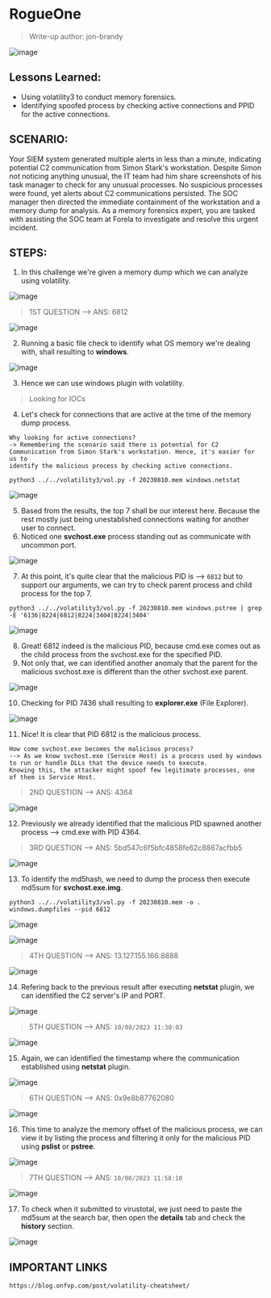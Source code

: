 # RogueOne
> Write-up author: jon-brandy

![image](https://github.com/jon-brandy/hackthebox/assets/70703371/8a7c34cc-784b-4e1c-b9d4-baf9d3433187)


## Lessons Learned:
- Using volatility3 to conduct memory forensics.
- Identifying spoofed process by checking active connections and PPID for the active connections.

## SCENARIO:

<p align="justify">

Your SIEM system generated multiple alerts in less than a minute, indicating potential C2 communication from Simon Stark's workstation. 
Despite Simon not noticing anything unusual, the IT team had him share screenshots of his task manager to check for any unusual processes. 
No suspicious processes were found, yet alerts about C2 communications persisted. The SOC manager then directed the immediate containment 
of the workstation and a memory dump for analysis. As a memory forensics expert, you are tasked with assisting the SOC team at Forela 
to investigate and resolve this urgent incident.

</p>

## STEPS:
1. In this challenge we're given a memory dump which we can analyze using volatility.

![image](https://github.com/jon-brandy/hackthebox/assets/70703371/c9bf2516-20ec-429e-9b5c-8a25f2fcad23)



> 1ST QUESTION --> ANS: 6812

![image](https://github.com/jon-brandy/hackthebox/assets/70703371/989f7f08-c3a9-499f-9f74-af9304baa108)


2. Running a basic file check to identify what OS memory we're dealing with, shall resulting to **windows**.

![image](https://github.com/jon-brandy/hackthebox/assets/70703371/7bc4e6ec-60fc-4ddb-94f5-6aff07c943d1)


3. Hence we can use windows plugin with volatility.

> Looking for IOCs

4. Let's check for connections that are active at the time of the memory dump process.

```
Why looking for active connections?
-> Remembering the scenario said there is potential for C2 Communication from Simon Stark's workstation. Hence, it's easier for us to
identify the malicious process by checking active connections.
```

```
python3 ../../volatility3/vol.py -f 20230810.mem windows.netstat
```


![image](https://github.com/jon-brandy/hackthebox/assets/70703371/4e6cee69-0a26-44fb-8670-27908155ada2)


5. Based from the results, the top 7 shall be our interest here. Because the rest mostly just being unestablished connections waiting for another user to connect.
6. Noticed one **svchost.exe** process standing out as communicate with uncommon port.

![image](https://github.com/jon-brandy/hackthebox/assets/70703371/d20263ae-6222-4cc4-9cb3-6eb1bf44e15f)


7. At this point, it's quite clear that the malicious PID is --> `6812` but to support our arguments, we can try to check parent process and child process for the top 7.

```
python3 ../../volatility3/vol.py -f 20230810.mem windows.pstree | grep -E '6136|8224|6812|8224|3404|8224|3404'
```

![image](https://github.com/jon-brandy/hackthebox/assets/70703371/210ce734-7772-481e-8530-36517cfcbb87)


8. Great! 6812 indeed is the malicious PID, because cmd.exe comes out as the child process from the svchost.exe for the specified PID.
9. Not only that, we can identified another anomaly that the parent for the malicious svchost.exe is different than the other svchost.exe parent.

![image](https://github.com/jon-brandy/hackthebox/assets/70703371/6f4b109a-cb2f-49ed-a8c7-899593a1cbbf)


10. Checking for PID 7436 shall resulting to **explorer.exe** (File Explorer).

![image](https://github.com/jon-brandy/hackthebox/assets/70703371/70e71aa4-24c8-4885-bfa8-ab0f3cd4aed9)


11. Nice! It is clear that PID 6812 is the malicious process.

```
How come svchost.exe becomes the malicious process?
--> As we know svchost.exe (Service Host) is a process used by windows to run or handle DLLs that the device needs to execute.
Knowing this, the attacker might spoof few legitimate processes, one of them is Service Host. 
```


> 2ND QUESTION --> ANS: 4364

![image](https://github.com/jon-brandy/hackthebox/assets/70703371/78eb4957-6a6e-4e01-83c5-52ce7faf7f90)


12. Previously we already identified that the malicious PID spawned another process --> cmd.exe with PID 4364.


> 3RD QUESTION --> ANS: 5bd547c6f5bfc4858fe62c8867acfbb5

![image](https://github.com/jon-brandy/hackthebox/assets/70703371/a46b2bd6-153c-4281-94b4-16ce0a8f128d)


13. To identify the md5hash, we need to dump the process then execute md5sum for **svchost.exe.img**.

```
python3 ../../volatility3/vol.py -f 20230810.mem -o . windows.dumpfiles --pid 6812
```

![image](https://github.com/jon-brandy/hackthebox/assets/70703371/830449cd-dcdc-4db3-8e1f-2ea8f75bcb0c)


![image](https://github.com/jon-brandy/hackthebox/assets/70703371/6c5f46c9-9fc1-4c31-9218-7bd5697d5f86)



> 4TH QUESTION --> ANS: 13.127.155.166:8888

![image](https://github.com/jon-brandy/hackthebox/assets/70703371/59721088-9c05-4618-919a-b7e727afdee4)


14. Refering back to the previous result after executing **netstat** plugin, we can identified the C2 server's IP and PORT.

![image](https://github.com/jon-brandy/hackthebox/assets/70703371/6bd94045-39e7-48eb-be10-ebabaed4e9f5)


> 5TH QUESTION --> ANS: `10/08/2023 11:30:03`

![image](https://github.com/jon-brandy/hackthebox/assets/70703371/535cab90-f0d1-4ace-93f3-b767bac4c701)


15. Again, we can identified the timestamp where the communication established using **netstat** plugin.

![image](https://github.com/jon-brandy/hackthebox/assets/70703371/7dbc465c-d8a0-4306-8c22-35bbf632b179)


> 6TH QUESTION --> ANS: 0x9e8b87762080

![image](https://github.com/jon-brandy/hackthebox/assets/70703371/49f0b387-c048-40f2-88a3-23b2ab8c4e44)


16. This time to analyze the memory offset of the malicious process, we can view it by listing the process and filtering it only for the malicious PID using **pslist** or **pstree**.


![image](https://github.com/jon-brandy/hackthebox/assets/70703371/aba010e3-7789-495c-a881-268d5f392923)



> 7TH QUESTION --> ANS: `10/08/2023 11:58:10`

![image](https://github.com/jon-brandy/hackthebox/assets/70703371/baf4d3cd-0517-43f9-a0e7-7d8c6416d516)


17. To check when it submitted to virustotal, we just need to paste the md5sum at the search bar, then open the **details** tab and check the **history** section.

![image](https://github.com/jon-brandy/hackthebox/assets/70703371/21a6f0f1-af33-444c-8cc6-043940b9d9fe)


## IMPORTANT LINKS

```
https://blog.onfvp.com/post/volatility-cheatsheet/
```

